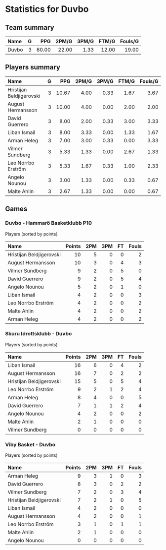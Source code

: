 # Statistics for Duvbo

## Team summary

| Name | G | PPG | 2PM/G | 3PM/G | FTM/G | Fouls/G |
|:-----|--:|----:|------:|------:|------:|--------:|
| Duvbo | 3 | 60.00 | 22.00 | 1.33 | 12.00 | 19.00 |

## Players summary

| Name | G | PPG | 2PM/G | 3PM/G | FTM/G | Fouls/G |
|:-----|--:|----:|------:|------:|------:|--------:|
| Hristijan Beldjigerovski | 3 | 10.67 | 4.00 | 0.33 | 1.67 | 3.67 |
| August Hermansson | 3 | 10.00 | 4.00 | 0.00 | 2.00 | 2.00 |
| David Guerrero | 3 | 8.00 | 2.00 | 0.33 | 3.00 | 3.33 |
| Liban Ismail | 3 | 8.00 | 3.33 | 0.00 | 1.33 | 1.67 |
| Arman Heleg | 3 | 7.00 | 3.00 | 0.33 | 0.00 | 3.33 |
| Vilmer Sundberg | 3 | 5.33 | 1.33 | 0.00 | 2.67 | 1.33 |
| Leo Norrbo Erström | 3 | 5.33 | 1.67 | 0.33 | 1.00 | 2.33 |
| Angelo Nounou | 3 | 3.00 | 1.33 | 0.00 | 0.33 | 0.67 |
| Malte Ahlin | 3 | 2.67 | 1.33 | 0.00 | 0.00 | 0.67 |

## Games

### Duvbo - Hammarö Basketklubb P10

Players (sorted by points)

| Name | Points | 2PM | 3PM | FT | Fouls |
|:-----|-------:|----:|----:|---:|------:|
| Hristijan Beldjigerovski | 10 |  5 |  0 |  0 |  2 |
| August Hermansson | 10 |  3 |  0 |  4 |  3 |
| Vilmer Sundberg |  9 |  2 |  0 |  5 |  0 |
| David Guerrero |  9 |  2 |  0 |  5 |  4 |
| Angelo Nounou |  5 |  2 |  0 |  1 |  0 |
| Liban Ismail |  4 |  2 |  0 |  0 |  3 |
| Leo Norrbo Erström |  4 |  2 |  0 |  0 |  2 |
| Malte Ahlin |  4 |  2 |  0 |  0 |  2 |
| Arman Heleg |  4 |  2 |  0 |  0 |  2 |

### Skuru Idrottsklubb - Duvbo

Players (sorted by points)

| Name | Points | 2PM | 3PM | FT | Fouls |
|:-----|-------:|----:|----:|---:|------:|
| Liban Ismail | 16 |  6 |  0 |  4 |  2 |
| August Hermansson | 16 |  7 |  0 |  2 |  2 |
| Hristijan Beldjigerovski | 15 |  5 |  0 |  5 |  4 |
| Leo Norrbo Erström |  9 |  2 |  1 |  2 |  4 |
| Arman Heleg |  8 |  4 |  0 |  0 |  5 |
| David Guerrero |  7 |  1 |  1 |  2 |  4 |
| Angelo Nounou |  4 |  2 |  0 |  0 |  2 |
| Malte Ahlin |  2 |  1 |  0 |  0 |  0 |
| Vilmer Sundberg |  0 |  0 |  0 |  0 |  0 |

### Viby Basket - Duvbo

Players (sorted by points)

| Name | Points | 2PM | 3PM | FT | Fouls |
|:-----|-------:|----:|----:|---:|------:|
| Arman Heleg |  9 |  3 |  1 |  0 |  3 |
| David Guerrero |  8 |  3 |  0 |  2 |  2 |
| Vilmer Sundberg |  7 |  2 |  0 |  3 |  4 |
| Hristijan Beldjigerovski |  7 |  2 |  1 |  0 |  5 |
| Liban Ismail |  4 |  2 |  0 |  0 |  0 |
| August Hermansson |  4 |  2 |  0 |  0 |  1 |
| Leo Norrbo Erström |  3 |  1 |  0 |  1 |  1 |
| Malte Ahlin |  2 |  1 |  0 |  0 |  0 |
| Angelo Nounou |  0 |  0 |  0 |  0 |  0 |

